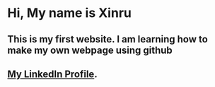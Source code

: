 # Hi, My name is Xinru
## This is my first website. I am learning how to make my own webpage using github
## [My LinkedIn Profile](https://www.linkedin.com/in/xinru-liu-64865a123/).
